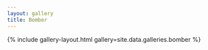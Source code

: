 ```yaml
---
layout: gallery
title: Bomber
---
```


{% include gallery-layout.html gallery=site.data.galleries.bomber %}
